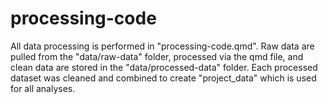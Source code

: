 # processing-code

All data processing is performed in "processing-code.qmd". 
Raw data are pulled from the "data/raw-data" folder, processed via the qmd file, and clean data are stored in the "data/processed-data" folder.
Each processed dataset was cleaned and combined to create "project_data" which is used for all analyses.